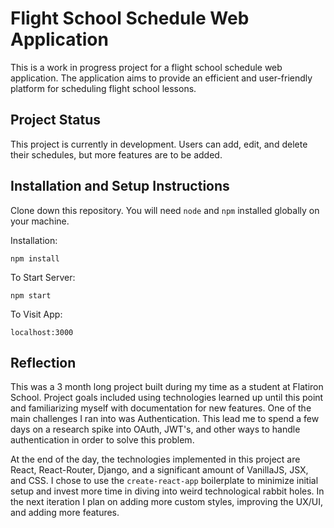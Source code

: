 # Flight School Schedule Web Application

This is a work in progress project for a flight school schedule web application. The application aims to provide an efficient and user-friendly platform for scheduling flight school lessons.

## Project Status

This project is currently in development. Users can add, edit, and delete their schedules, but more features are to be added.

## Installation and Setup Instructions

Clone down this repository. You will need `node` and `npm` installed globally on your machine.

Installation:

`npm install`

To Start Server:

`npm start`

To Visit App:

`localhost:3000`

## Reflection

This was a 3 month long project built during my time as a student at Flatiron School. Project goals included using technologies learned up until this point and familiarizing myself with documentation for new features. One of the main challenges I ran into was Authentication. This lead me to spend a few days on a research spike into OAuth, JWT's, and other ways to handle authentication in order to solve this problem.

At the end of the day, the technologies implemented in this project are React, React-Router, Django, and a significant amount of VanillaJS, JSX, and CSS. I chose to use the `create-react-app` boilerplate to minimize initial setup and invest more time in diving into weird technological rabbit holes. In the next iteration I plan on adding more custom styles, improving the UX/UI, and adding more features.